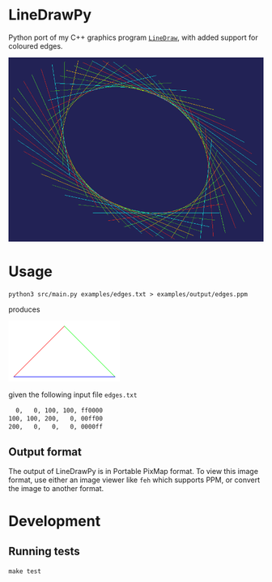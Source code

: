 # LineDrawPy

Python port of my C++ graphics program [`LineDraw`](https://github.com/b-s-code/linedraw), with added support for coloured edges.

![image](examples/output/oval_sticks.png)

# Usage

`python3 src/main.py examples/edges.txt > examples/output/edges.ppm`

produces

![image](examples/output/edges.png)

given the following input file `edges.txt`

```
  0,   0, 100, 100, ff0000
100, 100, 200,   0, 00ff00
200,   0,   0,   0, 0000ff
```

## Output format

The output of LineDrawPy is in Portable PixMap format.  To view this image format, use either an image viewer like `feh` which supports PPM, or convert the image to another format.

# Development

## Running tests

`make test`
